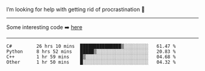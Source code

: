 I’m looking for help with getting rid of procrastination 🤔

-----

Some interesting code :arrow_right: [here](https://github.com/zhen8838/playground)

-----

<!--START_SECTION:waka-->

```text
C#         26 hrs 10 mins  ███████████████▒░░░░░░░░░   61.47 %
Python     8 hrs 52 mins   █████▒░░░░░░░░░░░░░░░░░░░   20.83 %
C++        1 hr 59 mins    █▒░░░░░░░░░░░░░░░░░░░░░░░   04.68 %
Other      1 hr 50 mins    █░░░░░░░░░░░░░░░░░░░░░░░░   04.32 %
```

<!--END_SECTION:waka-->

<!--
**zhen8838/zhen8838** is a ✨ _special_ ✨ repository because its `README.md` (this file) appears on your GitHub profile.

Here are some ideas to get you started:

- 🔭 I’m currently working on ...
- 🌱 I’m currently learning ...
- 👯 I’m looking to collaborate on ...
 ...
- 💬 Ask me about ...
- 📫 How to reach me: ...
- 😄 Pronouns: ...
- ⚡ Fun fact: ...
-->
